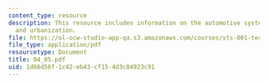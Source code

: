 ```yaml
---
content_type: resource
description: This resource includes information on the automotive system, automobality
  and urbanization.
file: https://ol-ocw-studio-app-qa.s3.amazonaws.com/courses/sts-001-technology-in-american-history-spring-2006/1d66d56f1c42eb43cf154d3c04923c91_04_05.pdf
file_type: application/pdf
resourcetype: Document
title: 04_05.pdf
uid: 1d66d56f-1c42-eb43-cf15-4d3c04923c91
---
```

